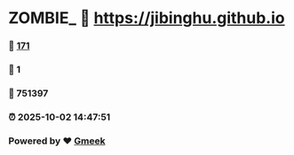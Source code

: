 # ZOMBIE_ :link: https://jibinghu.github.io 
### :page_facing_up: [171](https://jibinghu.github.io/tag.html) 
### :speech_balloon: 1 
### :hibiscus: 751397 
### :alarm_clock: 2025-10-02 14:47:51 
### Powered by :heart: [Gmeek](https://github.com/Meekdai/Gmeek)
